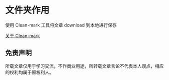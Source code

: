 # 文件夹作用

使用 Clean-mark 工具将文章 download 到本地进行保存

[关于 Clean-mark ](../归档/小技巧/Clean-mark.md)

## 免责声明

所载文章仅用于学习交流，不作商业用途，所转载文章言论不代表本人观点，相应的权利均属于原权利人。

